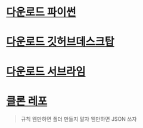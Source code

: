 # [다운로드 파이썬](https://www.python.org/ftp/python/3.11.4/python-3.11.4-amd64.exe)  

# [다운로드 깃허브데스크탑](https://central.github.com/deployments/desktop/desktop/latest/win32)

# [다운로드 서브라임](https://www.sublimetext.com/download_thanks?target=win-x64)

# [클론 레포](https://github.com/Zzajang-bro/python-codebucket-20230804/archive/refs/heads/main.zip)

> 규칙
> 웬만하면 폴더 만들지 말자
> 웬만하면 JSON 쓰자
